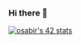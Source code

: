 ### Hi there 👋
 <a href="https://profile.intra.42.fr/users/osabir"><img src="https://badge.mediaplus.ma/darkblue/osabir" alt="osabir's 42 stats" /></a>
